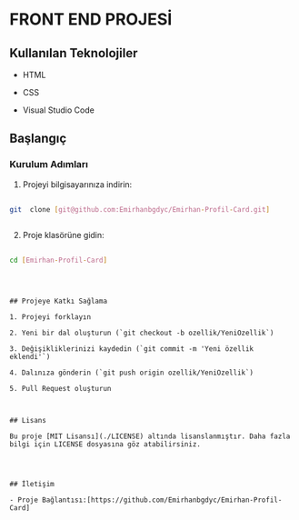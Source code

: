 

# FRONT END PROJESİ



## Kullanılan Teknolojiler

- HTML

- CSS

- Visual Studio Code 


## Başlangıç



### Kurulum Adımları

1. Projeyi bilgisayarınıza indirin:

```bash  
  
git  clone [git@github.com:Emirhanbgdyc/Emirhan-Profil-Card.git]  
  
```  



2. Proje klasörüne gidin:

```bash  
  
cd [Emirhan-Profil-Card]  
  
```  



  
```  


## Projeye Katkı Sağlama

1. Projeyi forklayın

2. Yeni bir dal oluşturun (`git checkout -b ozellik/YeniOzellik`)

3. Değişikliklerinizi kaydedin (`git commit -m 'Yeni özellik eklendi'`)

4. Dalınıza gönderin (`git push origin ozellik/YeniOzellik`)

5. Pull Request oluşturun



## Lisans

Bu proje [MIT Lisansı](./LICENSE) altında lisanslanmıştır. Daha fazla bilgi için LICENSE dosyasına göz atabilirsiniz.




## İletişim

- Proje Bağlantısı:[https://github.com/Emirhanbgdyc/Emirhan-Profil-Card] 
